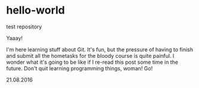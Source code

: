 # hello-world
test repository

Yaaay!

I'm here learning stuff about Git. It's fun, but the pressure of having to finish and submit all the hometasks for the bloody course is quite painful. I wonder what it's going to be like if I re-read this post some time in the future. Don't quit learning programming things, woman!
Go!

21.08.2016
